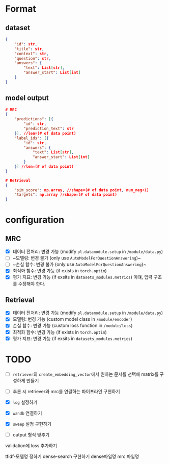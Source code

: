 # Format

## dataset
```JSON
{
    "id": str,
    "title": str,
    "context": str,
    "question": str,
    "answers": {
        "text": List[str],
        "answer_start": List[int]
    }
}
```
## model output
```JSON
# MRC
{
    "predictions": [{
        "id": str,
        "prediction_text": str
    }], //len=(# of data point)
    "label_ids": [{
        "id": str,
        "answers": {
            "text": List[str],
            "answer_start": List[int]
        }
    }] //len=(# of data point)
}

# Retrieval
{
    "sim_score": np.array, //shape=(# of data point, num_neg+1)
    "targets": np.array //shape=(# of data point)
}
```

# configuration
## MRC
- [x] 데이터 전처리: 변경 가능 (modify `pl.datamodule.setup` in `/module/data.py`)
- [ ] ~모델링: 변경 불가 (only use `AutoModelForQuestionAnswering`)~
- [ ] ~손실 함수: 변경 불가 (only use `AutoModelForQuestionAnswering`)~
- [x] 최적화 함수: 변경 가능 (if exists in `torch.optim`)
- [x] 평가 지표: 변경 가능 (if exsits in `datasets_modules.metrics`) 이떄, 입력 구조를 수정해야 한다.

## Retrieval
- [x] 데이터 전처리: 변경 가능 (modify `pl.datamodule.setup` in `/module/data.py`)
- [x] 모델링: 변경 가능 (custom model class in `/module/encoder`)
- [x] 손실 함수: 변경 가능 (custom loss function in `/module/loss`)
- [x] 최적화 함수: 변경 가능 (if exists in `torch.optim`)
- [x] 평가 지표: 변경 가능 (if exsits in `datasets_modules.metrics`)

# TODO
- [ ] `retriever`의 `create_embedding_vector`에서 원하는 문서를 선택해 matrix를 구성하게 만들기
- [ ] 추론 시 retriever와 mrc를 연결하는 파이프라인 구현하기
- [x] `log` 설정하기
- [x] `wandb` 연결하기
- [x] `sweep` 설정 구현하기
- [ ] output 형식 맞추기


validation에 loss 추가하기


tfidf-모델명 정하기
dense-search 구현하기
dense파일명
mrc 파일명